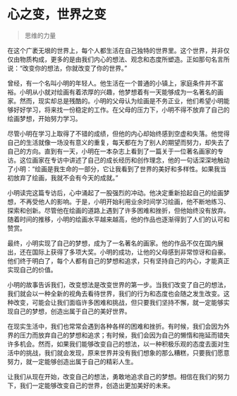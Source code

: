 # 心之变，世界之变
> 思维的力量

在这个广袤无垠的世界上，每个人都生活在自己独特的世界里。这个世界，并非仅仅由物质构成，更多的是由我们内心的想法、观念和态度所塑造。正如那句名言所说：“改变你的想法，你就改变了你的世界。”

曾经，有一个名叫小明的年轻人。他生活在一个普通的小镇上，家庭条件并不富裕。小明从小就对绘画有着浓厚的兴趣，他梦想着有一天能够成为一名著名的画家。然而，现实却总是残酷的。小明的父母认为绘画是不务正业，他们希望小明能够好好学习，将来找一份稳定的工作。在父母的压力下，小明不得不放弃了自己的绘画梦想，开始努力学习。

尽管小明在学习上取得了不错的成绩，但他的内心却始终感到空虚和失落。他觉得自己的生活就像一场没有意义的重复，每天都在为了别人的期望而努力，却失去了自己的方向。直到有一天，小明在一本杂志上看到了一篇关于一位著名画家的专访。这位画家在专访中讲述了自己的成长经历和创作理念，他的一句话深深地触动了小明：“绘画是我生命的一部分，它让我看到了世界的美好和多样性。如果我当初放弃了绘画，我就不会有今天的成就。”

小明读完这篇专访后，心中涌起了一股强烈的冲动。他决定重新拾起自己的绘画梦想，不再受他人的影响。于是，小明开始利用业余时间学习绘画，他不断地练习、探索和创新。尽管他在绘画的道路上遇到了许多困难和挫折，但他始终没有放弃。随着时间的推移，小明的绘画水平越来越高，他的作品也逐渐得到了人们的认可和赞赏。

最终，小明实现了自己的梦想，成为了一名著名的画家。他的作品不仅在国内展出，还在国际上获得了多项大奖。小明的成功，让他的父母感到非常惊讶和自豪。他们终于明白了，每个人都有自己的梦想和追求，只有坚持自己的内心，才能真正实现自己的价值。

小明的故事告诉我们，改变想法是改变世界的第一步。当我们改变了自己的想法，我们就会以一种全新的视角去看待世界，我们的行为和态度也会随之发生改变。这种改变，可能会让我们面临许多困难和挑战，但只要我们坚持不懈，就一定能够实现自己的梦想，创造出属于自己的美好世界。

在现实生活中，我们也常常会遇到各种各样的困难和挫折。有时候，我们会因为外界的压力而放弃自己的梦想和追求；有时候，我们会因为自己的懒惰和拖延而错失许多机会。然而，如果我们能够改变自己的想法，以一种积极乐观的态度去面对生活中的挑战，我们就会发现，原来世界并没有我们想象的那么糟糕，只要我们愿意努力，就一定能够创造出属于自己的精彩人生。

让我们从现在开始，改变自己的想法，勇敢地追求自己的梦想。相信在我们的努力下，我们一定能够改变自己的世界，创造出更加美好的未来。
